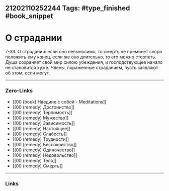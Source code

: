 21202110252244
Tags: #type_finished #book_snippet 
---
#  О страдании

 7-33. О страдании: если оно невыносимо, то смерть не преминет скоро положить ему конец, если же оно длительно, то его можно стерпеть. Душа сохраняет свой мир силою убеждения, и господствующее начало не становится хуже. Члены, пораженные страданием, пусть заявляют об этом, если могут. 

---
### Zero-Links
 - [[00 (book) Наедине с собой - Meditations]]
 - [[00 (remedy) Достоинство]]
 - [[00 (remedy) Терпимость]]
 - [[00 (remedy) Мужество]]
 - [[00 (remedy) Зависимость]]
 - [[00 (remedy) Настоящее]]
 - [[00 (remedy) Слабость]]
 - [[00 (remedy) Трудности]]
 - [[00 (remedy) Беспокойство]]
 - [[00 (remedy) Одиночество]]
 - [[00 (remedy) Недовольство]]
 - [[00 (remedy) Тело]]
 - [[00 (remedy) Смерть]]
---
### Links
